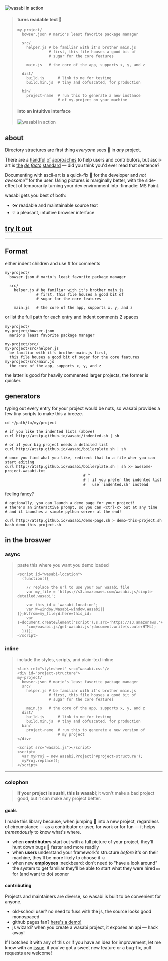 ![wasabi in action](http://atstp.github.io/wasabi/img/banner.png)

>
> #### turns readable text :page_facing_up:
>
>     my-project/
>       bowser.json # mario's least favorite package manager
>
>       src/
>         helper.js # be familiar with it's brother main.js
>                   # first, this file houses a good bit of
>                   # sugar for the core features
>
>         main.js   # the core of the app, supports x, y, and z
>
>       dist/
>         build.js      # link to me for testing
>         build.min.js  # tiny and obfuscated, for production
>
>       bin/
>         project-name  # run this to generate a new instance
>                       # of my-project on your machine
>
> #### into an intuitive interface
>
> ![wasabi in action](http://atstp.github.io/wasabi/img/demo.gif?clearcache=1)
>

## about

Directory structures are first thing _everyone_ sees :eyes: in _any_ project.

There are a
[handful](https://en.wikipedia.org/wiki/Filesystem_Hierarchy_Standard)
[of](http://www.thegeekstuff.com/2010/09/linux-file-system-structure/)
[approaches](https://developer.apple.com/library/mac/documentation/FileManagement/Conceptual/FileSystemProgrammingGuide/FileSystemOverview/FileSystemOverview.html)
to help users and contributors, but ascii-art is
[the](https://scotch.io/tutorials/angularjs-best-practices-directory-structure)
[_de facto_](http://jekyllrb.com/docs/structure/)
[standard](http://www.tutorialspoint.com/ruby-on-rails/rails-directory-structure.htm)
&mdash; did you think you'd ever read that sentence?

Documenting with ascii-art is a quick-fix :wrench: for the developer and _not awesome&trade;_ for the user.
Using pictures is marginally better, with the side-effect of temporarily turning your dev environment into
:finnadie: MS Paint.

wasabi gets you best of both:

  * :eyeglasses: readable and maintainable source text
  * :bulb: a pleasant, intuitive browser interface

## [try it out](http://atstp.github.io/wasabi/)

--------------------------------------------------------------------------------

## Format

either indent children and use # for comments

    my-project/
      bowser.json # mario's least favorite package manager

      src/
        helper.js # be familiar with it's brother main.js
                  # first, this file houses a good bit of
                  # sugar for the core features

        main.js   # the core of the app, supports x, y, and z

or list the full path for each entry and indent comments 2 spaces

    my-project/
    my-project/bowser.json
      mario's least favorite package manager

    my-project/src/
    my-project/src/helper.js
      be familiar with it's brother main.js first,
      this file houses a good bit of sugar for the core features
    my-project/src/main.js
      the core of the app, supports x, y, and z

the latter is good for heavily commented larger projects, the former is quicker.

## generators

typing out every entry for your project would be nuts, so wasabi provides a few tiny scripts
to make this a breeze.

    cd ~/path/to/my/project

    # if you like the indented lists (above)
    curl http://atstp.github.io/wasabi/indented.sh | sh

    # or if your big project needs a detailed list
    curl http://atstp.github.io/wasabi/boilerplate.sh | sh

    # once you find what you like, redirect that to a file wher you can start editing
    curl http://atstp.github.io/wasabi/boilerplate.sh | sh >> awesome-project.wasabi.txt
                                       # ^
                                       # | if you prefer the indented list
                                       #   use `indented.sh' instead

feeling fancy?

    # optionally, you can launch a demo page for your project!
    # there's an interactive prompt, so you can <ctrl-c> out at any time
    # and it launches a simple python server at the end!

    curl http://atstp.github.io/wasabi/demo-page.sh > demo-this-project.sh
    bash demo-this-project.sh


## in the broswer

### async

>
> paste this where you want you demo loaded
>
>     <script id="wasabi-location">
>       (function(){
>
>         // replace the url to use your own wasabi file
>         var my_file = 'https://s3.amazonaws.com/wasabi.js/simple-detailed.wasabi';
>
>         var this_id = 'wasabi-location';
>         var W=window.Wasabi=window.Wasabi||{};W.from=my_file;W.here=this_id;
>         var s=document.createElement('script');s.src='https://s3.amazonaws.'+
>         'com/wasabi.js/get-wasabi.js';document.write(s.outerHTML);
>       })();
>     </script>
>

### inline

>
> include the styles, scripts, and plain-text inline
>
>     <link rel="stylesheet" src="wasabi.css"/>
>     <div id="project-structure">
>     my-project/
>       bowser.json # mario's least favorite package manager
>       src/
>         helper.js # be familiar with it's brother main.js
>                   # first, this file houses a good bit of
>                   # sugar for the core features
>
>         main.js   # the core of the app, supports x, y, and z
>       dist/
>         build.js      # link to me for testing
>         build.min.js  # tiny and obfuscated, for production
>       bin/
>         project-name  # run this to generate a new version of
>                       # my project
>     </div>
>
>     <script src="wasabi.js"></script>
>     <script>
>       var myProj = new Wasabi.Project('#project-structure');
>       myProj.replace();
>     </script>
>

--------------------------------------------------------------------------------

### colophon

> **If your project is sushi, this is wasabi**; it won't make a bad project good, but
> it can make any project better.

#### goals

I made this library because, when jumping :running: into a new project, regardless of circumstance &mdash;
as a contributor or user, for work or for fun &mdash; it helps _tremendously_ to know what's where.

  * when **contributors** start out with a full picture of your project, they'll hunt down bugs :bug: faster
    and more readily
  * when **users** understand your framework's structure _before_ it's on their machine, they'll be more
    likely to choose it :relaxed:
  * when new **employees** :neckbeard: don't need to "have a look around" the system to get familiar they'll be
    able to start what they were hired :dollar: for (and want to do) sooner

#### contributing

Projects and maintainers are diverse, so wasabi is built to be convenient for anyone.

  * old-school user? no need to fuss with the js, the source looks good monospaced
  * github pages fan? [here's a demo!](http://atstp.github.io/wasabi_and_jekyll/)
  * js wizard? when you create a wasabi project, it exposes an api &mdash; hack away!

If I botched it with any of this or if you have an idea for improvement, let me know with an
[issue](https://github.com/atstp/wasabi/issues). if you've got a sweet new feature or a bug-fix,
pull requests are welcome!
